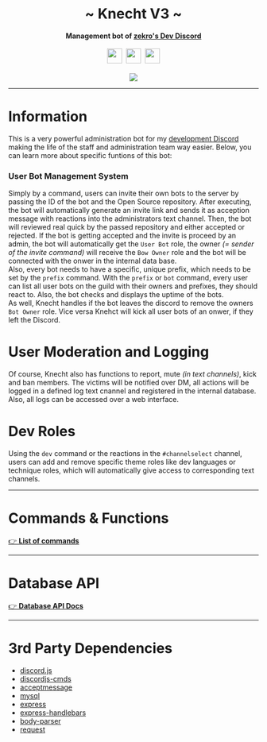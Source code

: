  <div align="center">
     <!-- <img src="http://zekro.de/zb2/src/logo_github.png" width="200"/> -->
     <h1>~ Knecht V3 ~</h1>
 <strong>Management bot of <a href="http://discord.zekro.de">zekro's Dev Discord</a></strong><br><br>
     <img src="https://forthebadge.com/images/badges/made-with-javascript.svg" height="30" />&nbsp;
     <img src="https://forthebadge.com/images/badges/built-with-love.svg" height="30" />&nbsp;
     <a href="https://zekro.de/discord"><img src="https://img.shields.io/discord/307084334198816769.svg?logo=discord&style=for-the-badge" height="30"></a>
     <br>
     <br>
     <a href="https://travis-ci.org/zekroTJA/knechtV3"><img src="https://travis-ci.org/zekroTJA/knechtV3.svg?branch=master"></a>
 </div>

---

# Information

This is a very powerful administration bot for my [development Discord](https://zekro.de/dc) making the life of the staff and administration team way easier. Below, you can learn more about specific funtions of this bot:

### User Bot Management System

Simply by a command, users can invite their own bots to the server by passing the ID of the bot and the Open Source repository. After executing, the bot will automatically generate an invite link and sends it as acception message with reactions into the administrators text channel. Then, the bot will reviewed real quick by the passed repository and either accepted or rejected. If the bot is getting accepted and the invite is proceed by an admin, the bot will automatically get the `User Bot` role, the owner *(= sender of the invite command)* will receive the `Bow Owner` role and the bot will be connected with the onwer in the internal data base.  
Also, every bot needs to have a specific, unique prefix, which needs to be set by the `prefix` command. With the `prefix` or `bot` command, every user can list all user bots on the guild with their owners and prefixes, they should react to. Also, the bot checks and displays the uptime of the bots.  
As well, Knecht handles if the bot leaves the discord to remove the owners `Bot Owner` role. Vice versa Knehct will kick all user bots of an onwer, if they left the Discord.

# User Moderation and Logging

Of course, Knecht also has functions to report, mute *(in text channels)*, kick and ban members. The victims will be notified over DM, all actions will be logged in a defined log text cnannel and registered in the internal database. Also, all logs can be accessed over a web interface. 

# Dev Roles

Using the `dev` command or the reactions in the `#channelselect` channel, users can add and remove specific theme roles like dev languages or technique roles, which will automatically give access to corresponding text channels.

---

# Commands & Functions

[👉 **List of commands**](https://github.com/zekroTJA/knechtV3/wiki/Commands)

---

# Database API

[👉 **Database API Docs**](https://github.com/zekroTJA/knechtV3/wiki/Database-API)

---

# 3rd Party Dependencies

- [discord.js](https://npmjs.com/package/discord.js)
- [discordjs-cmds](https://npmjs.com/package/discordjs-cmds)
- [acceptmessage](https://npmjs.com/package/acceptmessage)
- [mysql](https://npmjs.com/package/mysql)
- [express](https://npmjs.com/package/express)
- [express-handlebars](https://npmjs.com/package/express-handlebars)
- [body-parser](https://npmjs.com/package/body-parser)
- [request](https://npmjs.com/package/request)
